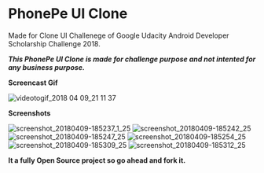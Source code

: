 # PhonePe UI Clone

Made for Clone UI Challenege of Google Udacity Android Developer Scholarship Challenge 2018. 

**_This PhonePe UI Clone is made for challenge purpose and not intented for any business purpose._**

**Screencast Gif**

![videotogif_2018 04 09_21 11 37](https://user-images.githubusercontent.com/16916934/38507935-7c5125f6-3c3b-11e8-9159-151e8b6f7514.gif)

**Screenshots**

![screenshot_20180409-185237_1_25](https://user-images.githubusercontent.com/16916934/38513152-f0a3c012-3c4a-11e8-9950-b2c0dedf5c4c.png)
![screenshot_20180409-185242_25](https://user-images.githubusercontent.com/16916934/38513153-f0d15c7a-3c4a-11e8-872f-a2cb0715933e.png)
![screenshot_20180409-185247_25](https://user-images.githubusercontent.com/16916934/38513154-f0fe76ce-3c4a-11e8-8a6d-bec87aa6514f.png)
![screenshot_20180409-185254_25](https://user-images.githubusercontent.com/16916934/38513156-f12e42f0-3c4a-11e8-9fad-36638749a937.png)
![screenshot_20180409-185309_25](https://user-images.githubusercontent.com/16916934/38513157-f15b9d0e-3c4a-11e8-892e-b8c229ddab56.png)
![screenshot_20180409-185312_25](https://user-images.githubusercontent.com/16916934/38513158-f18987c8-3c4a-11e8-864f-aaf8ea5c7c7d.png)


**It a fully Open Source project so go ahead and fork it.**

